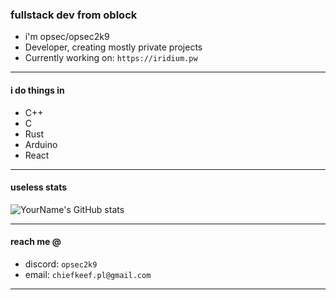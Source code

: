 ### fullstack dev from oblock



- i'm opsec/opsec2k9
- Developer, creating mostly private projects
- Currently working on: `https://iridium.pw`

---

#### i do things in
- C++
- C
- Rust
- Arduino
- React

---

#### useless stats
![YourName's GitHub stats](https://github-readme-stats.vercel.app/api?username=fckopsec&show_icons=true&theme=tokyonight)

---

#### reach me @
- discord: `opsec2k9`
- email: `chiefkeef.pl@gmail.com`

---

